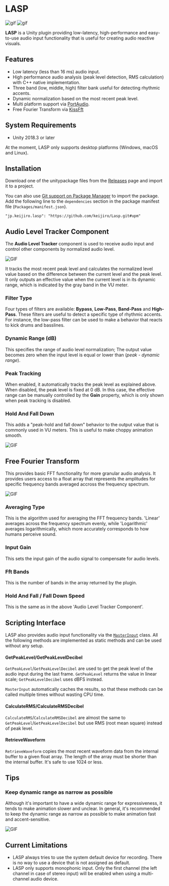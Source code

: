 LASP
====

![gif](https://i.imgur.com/avAppLA.gif)
![gif](https://i.imgur.com/8KTOr2u.gif)

**LASP** is a Unity plugin providing low-latency, high-performance and
easy-to-use audio input functionality that is useful for creating audio
reactive visuals.

Features
--------

- Low latency (less than 16 ms) audio input.
- High performance audio analysis (peak level detection, RMS calculation) with
  C++ native implementation.
- Three band (low, middle, high) filter bank useful for detecting rhythmic
  accents.
- Dynamic normalization based on the most recent peak level.
- Multi platform support via [PortAudio].
- Free Fourier Transform via [KissFft]

[PortAudio]: http://www.portaudio.com
[KissFft]: https://github.com/mborgerding/kissfft

System Requirements
-------------------

- Unity 2018.3 or later

At the moment, LASP only supports desktop platforms (Windows, macOS and Linux).

Installation
------------

Download one of the unitypackage files from the [Releases] page and import it
to a project.

[Releases]: https://github.com/keijiro/Lasp/releases

You can also use [Git support on Package Manager] to import the package. Add
the following line to the `dependencies` section in the package manifest file
(`Packages/manifest.json`).

```
"jp.keijiro.lasp": "https://github.com/keijiro/Lasp.git#upm"
```

[Git support on Package Manager]:
    https://forum.unity.com/threads/git-support-on-package-manager.573673/

Audio Level Tracker Component
-----------------------------

The **Audio Level Tracker** component is used to receive audio input and
control other components by normalized audio level.

![GIF](https://i.imgur.com/ddCZSs5.gif)

It tracks the most recent peak level and calculates the normalized level value
based on the difference between the current level and the peak level. It only
outputs an effective value when the current level is in its dynamic range,
which is indicated by the gray band in the VU meter.

### Filter Type

Four types of filters are available: **Bypass**, **Low-Pass**, **Band-Pass**
and **High-Pass**. These filters are useful to detect a specific type of
rhythmic accents. For instance, the low-pass filter can be used to make a
behavior that reacts to kick drums and basslines.

### Dynamic Range (dB)

This specifies the range of audio level normalization; The output value becomes
zero when the input level is equal or lower than (*peak* - *dynamic range*).

### Peak Tracking

When enabled, it automatically tracks the peak level as explained above. When
disabled, the peak level is fixed at 0 dB. In this case, the effective range
can be manually controlled by the **Gain** property, which is only shown when
peak tracking is disabled.

### Hold And Fall Down

This adds a "peak-hold and fall down" behavior to the output value that is
commonly used in VU meters. This is useful to make choppy animation smooth.

![GIF](https://i.imgur.com/MEojdmD.gif)

Free Fourier Transform
-----------------------------

This provides basic FFT functionality for more granular audio analysis. It provides 
users access to a float array that represents the amplitudes for specific frequency 
bands averaged accross the frequency spectrum.

![GIF](https://i.imgur.com/POEMdCR.gif)

### Averaging Type

This is the algorithm used for averaging the FFT frequency bands. 'Linear' averages 
across the frequency spectrum evenly, while 'Logarithmic' averages logarithmically, 
which more accurately corresponds to how humans perceive sound.

### Input Gain

This sets the input gain of the audio signal to compensate for audio levels.

### Fft Bands

This is the number of bands in the array returned by the plugin.

### Hold And Fall / Fall Down Speed

This is the same as in the above 'Audio Level Tracker Component'.

Scripting Interface
-------------------

LASP also provides audio input functionality via the [`MasterInput`] class. All
the following methods are implemented as static methods and can be used without
any setup.

#### GetPeakLevel/GetPeakLevelDecibel

`GetPeakLevel`/`GetPeakLevelDecibel` are used to get the peak level of the
audio input during the last frame. `GetPeakLevel` returns the value in linear
scale; `GetPeakLevelDecibel` uses dBFS instead.

`MasterInput` automatically caches the results, so that these methods can be
called multiple times without wasting CPU time.

#### CalculateRMS/CalculateRMSDecibel

`CalculateRMS`/`CalculateRMSDecibel` are almost the same to
`GetPeakLevel`/`GetPeakLevelDecibel` but use RMS (root mean square) instead
of peak level.

#### RetrieveWaveform

`RetrieveWaveform` copies the most recent waveform data from the internal
buffer to a given float array. The length of the array must be shorter than the
internal buffer. It's safe to use 1024 or less.

[`MasterInput`]: Assets/Lasp/Runtime/LaspCommon.cs#L16

Tips
----

### Keep dynamic range as narrow as possible

Although it's important to have a wide dynamic range for expressiveness, it
tends to make animation slower and unclear. In general, it's recommended to
keep the dynamic range as narrow as possible to make animation fast and
accent-sensitive.

![GIF](https://i.imgur.com/kEvGqEG.gif)

Current Limitations
-------------------

- LASP always tries to use the system default device for recording. There is no
  way to use a device that is not assigned as default.
- LASP only supports monophonic input. Only the first channel (the left channel
  in case of stereo input) will be enabled when using a multi-channel audio
  device.
